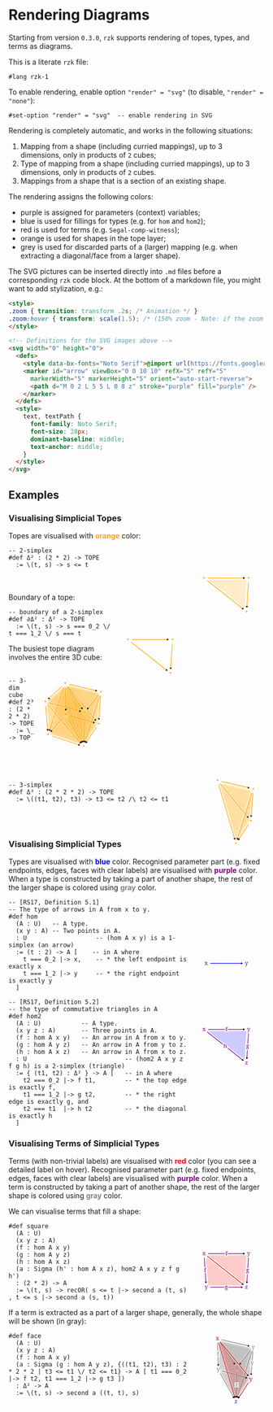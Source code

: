 # Rendering Diagrams

Starting from version `0.3.0`, `rzk` supports rendering of topes, types, and terms as diagrams.

This is a literate `rzk` file:

```rzk
#lang rzk-1
```

To enable rendering, enable option `"render" = "svg"` (to disable, `"render" = "none"`):

```rzk
#set-option "render" = "svg"  -- enable rendering in SVG
```

Rendering is completely automatic, and works in the following situations:

1. Mapping from a shape (including curried mappings), up to 3 dimensions, only in products of `2` cubes;
2. Type of mapping from a shape (including curried mappings), up to 3 dimensions, only in products of `2` cubes.
3. Mappings from a shape that is a section of an existing shape.

The rendering assigns the following colors:

- purple is assigned for parameters (context) variables;
- blue is used for fillings for types (e.g. for `hom` and `hom2`);
- red is used for terms (e.g. `Segal-comp-witness`);
- orange is used for shapes in the tope layer;
- grey is used for discarded parts of a (larger) mapping (e.g. when extracting a diagonal/face from a larger shape).

The SVG pictures can be inserted directly into `.md` files before a corresponding `rzk` code block. At the bottom of a markdown file, you might want to add stylization, e.g.:

```html
<style>
.zoom { transition: transform .2s; /* Animation */ }
.zoom:hover { transform: scale(1.5); /* (150% zoom - Note: if the zoom is too large, it will go outside of the viewport) */ }
</style>

<!-- Definitions for the SVG images above -->
<svg width="0" height="0">
  <defs>
    <style data-bx-fonts="Noto Serif">@import url(https://fonts.googleapis.com/css2?family=Noto+Serif&display=swap);</style>
    <marker id="arrow" viewBox="0 0 10 10" refX="5" refY="5"
      markerWidth="5" markerHeight="5" orient="auto-start-reverse">
      <path d="M 0 2 L 5 5 L 0 8 z" stroke="purple" fill="purple" />
    </marker>
  </defs>
  <style>
    text, textPath {
      font-family: Noto Serif;
      font-size: 28px;
      dominant-baseline: middle;
      text-anchor: middle;
    }
  </style>
</svg>
```

## Examples

### Visualising Simplicial Topes

Topes are visualised with <span style="color: orange">**orange**</span> color:

<svg class="zoom" style="float: right" viewBox="-175 -200 350 375" width="150" height="150">
  <path d="M -88.57160646618001 -39.70915201762215 L 98.4961027394271 -39.70915201762215 L 89.32046645922577 100.78557152253414 Z" style="fill: orange; opacity: 0.2"><title></title></path>
  <text x="33.08165424415762" y="7.122422495763279" fill="orange"></text>
  <polyline points="-90.03982894447489,-47.97354751998429 90.03982894447466,-47.97354751998429" stroke="orange" stroke-width="3" marker-end="url(#arrow)"><title></title></polyline>
  <text x="-1.1368683772161603e-13" y="-47.97354751998429" fill="orange" stroke="white" stroke-width="10" stroke-opacity=".8" paint-order="stroke"></text>
  <polyline points="-94.34447446980596,-35.57774791227483 83.54960825780415,104.91856291954896" stroke="orange" stroke-width="3" marker-end="url(#arrow)"><title></title></polyline>
  <text x="-5.3974331060009035" y="34.670407503637065" fill="orange" stroke="white" stroke-width="10" stroke-opacity=".8" paint-order="stroke"></text>
  <polyline points="108.73641627786131,-28.016064827507464 100.54837539908644,97.35687983478158" stroke="orange" stroke-width="3" marker-end="url(#arrow)"><title></title></polyline>
  <text x="104.64239583847387" y="34.67040750363706" fill="orange" stroke="white" stroke-width="10" stroke-opacity=".8" paint-order="stroke"></text>
  <text x="-110.03982894447489" y="-47.97354751998429" fill="orange">•</text>
  <text x="110.03982894447466" y="-47.97354751998429" fill="orange">•</text>
  <text x="99.24496273247308" y="117.31436252725841" fill="orange">•</text>
</svg>

```rzk
-- 2-simplex
#def Δ² : (2 * 2) -> TOPE
  := \(t, s) -> s <= t
```
<br><br>
Boundary of a tope:

<svg class="zoom" style="float: right" viewBox="-175 -200 350 375" width="150" height="150">
  <polyline points="-90.03982894447489,-47.97354751998429 90.03982894447466,-47.97354751998429" stroke="orange" stroke-width="3" marker-end="url(#arrow)"><title></title></polyline>
  <text x="-1.1368683772161603e-13" y="-47.97354751998429" fill="orange" stroke="white" stroke-width="10" stroke-opacity=".8" paint-order="stroke"></text>
  <polyline points="-94.34447446980596,-35.57774791227483 83.54960825780415,104.91856291954896" stroke="orange" stroke-width="3" marker-end="url(#arrow)"><title></title></polyline>
  <text x="-5.3974331060009035" y="34.670407503637065" fill="orange" stroke="white" stroke-width="10" stroke-opacity=".8" paint-order="stroke"></text>
  <polyline points="108.73641627786131,-28.016064827507464 100.54837539908644,97.35687983478158" stroke="orange" stroke-width="3" marker-end="url(#arrow)"><title></title></polyline>
  <text x="104.64239583847387" y="34.67040750363706" fill="orange" stroke="white" stroke-width="10" stroke-opacity=".8" paint-order="stroke"></text>
  <text x="-110.03982894447489" y="-47.97354751998429" fill="orange">•</text>
  <text x="110.03982894447466" y="-47.97354751998429" fill="orange">•</text>
  <text x="99.24496273247308" y="117.31436252725841" fill="orange">•</text>
</svg>

```rzk
-- boundary of a 2-simplex
#def ∂Δ² : Δ² -> TOPE
  := \(t, s) -> s === 0_2 \/ t === 1_2 \/ s === t
```

The busiest tope diagram involves the entire 3D cube:
<br><br>

<svg class="zoom" style="float: right" viewBox="-175 -200 350 375" width="150" height="150">
  <path d="M -52.83267088231261 -152.25055542320985 L -135.70842732224426 -75.65955496366993 L -124.339192801567 62.47582942420691 Z" style="fill: orange; opacity: 0.2"><title></title></path>
  <text x="-104.29343033537462" y="-55.14476032089095" fill="orange"></text>
  <path d="M -43.80286734010653 -157.76177111285438 L -126.67862378003815 -81.17077065331445 L 38.19727095814243 -36.72605298939448 Z" style="fill: orange; opacity: 0.2"><title></title></path>
  <text x="-44.094740054000745" y="-91.88619825185442" fill="orange"></text>
  <path d="M -44.06743589162086 -149.41152168372582 L -126.9431923315525 -72.82052122418592 L 33.43503703088448 113.57843673491905 Z" style="fill: orange; opacity: 0.2"><title></title></path>
  <text x="-45.858530397429625" y="-36.217868724330906" fill="orange"></text>
  <path d="M -47.77224779767111 -149.10239719544043 L -44.62081179869731 -18.992706863820583 L -119.2787697169255 65.62398765197631 Z" style="fill: orange; opacity: 0.2"><title></title></path>
  <text x="-70.55727643776464" y="-34.15703880242824" fill="orange"></text>
  <path d="M -35.351480284498585 -151.82038404642165 L -32.200044285524775 -21.71069371480182 L 104.29504552018004 16.700224334313994 Z" style="fill: orange; opacity: 0.2"><title></title></path>
  <text x="12.247840316718893" y="-52.276951142303155" fill="orange"></text>
  <path d="M -39.00701280697936 -146.2633634559564 L -35.85557680800556 -16.153673124336574 L 38.49546011552598 116.72659496268847 Z" style="fill: orange; opacity: 0.2"><title></title></path>
  <text x="-12.12237649981965" y="-15.23014720586817" fill="orange"></text>
  <path d="M -43.39865739040455 -141.28591083738013 L -114.90517930965893 73.44047401003661 L 34.10381553210079 121.70404758126475 Z" style="fill: orange; opacity: 0.2"><title></title></path>
  <text x="-41.400007055987565" y="17.952870251307075" fill="orange"></text>
  <path d="M -30.122639685828126 -160.23416546907617 L 119.56547399697303 -125.673869065307 L 51.87749861242084 -39.19844734561629 Z" style="fill: orange; opacity: 0.2"><title></title></path>
  <text x="47.10677764118858" y="-108.36882729333315" fill="orange"></text>
  <path d="M -26.73167571486168 -157.4409366304129 L 122.95643796793948 -122.88064022664372 L 112.91485008981695 11.079671750322774 Z" style="fill: orange; opacity: 0.2"><title></title></path>
  <text x="69.71320411429825" y="-89.74730170224461" fill="orange"></text>
  <path d="M -30.387208237342456 -151.88391603994765 L 119.30090544545868 -117.32361963617848 L 47.115264685162884 111.10604237869723 Z" style="fill: orange; opacity: 0.2"><title></title></path>
  <text x="45.3429872977597" y="-52.70049776580962" fill="orange"></text>
  <path d="M -34.36885384819847 -146.79712652702466 L 47.631284450050494 -25.761408403564776 L 43.13361907430687 116.19283189162023 Z" style="fill: orange; opacity: 0.2"><title></title></path>
  <text x="18.7986832253863" y="-18.788567679656406" fill="orange"></text>
  <path d="M -30.977889877232023 -144.00389768836138 L 108.66863592744662 24.516710692374282 L 46.524583045273324 118.98606073028348 Z" style="fill: orange; opacity: 0.2"><title></title></path>
  <text x="41.40510969849597" y="-0.16704208856786806" fill="orange"></text>
  <path d="M -131.14945832680274 -60.189557409631995 L -119.7802238061255 77.94582697824485 L 29.22877103563421 126.20940054947297 Z" style="fill: orange; opacity: 0.2"><title></title></path>
  <text x="-73.900303699098" y="47.98855670602861" fill="orange"></text>
  <path d="M -122.11965478459666 -65.70077309927652 L 42.75623995358392 -21.25605543535655 L 38.2585745778403 120.69818485982844 Z" style="fill: orange; opacity: 0.2"><title></title></path>
  <text x="-13.701613417724145" y="11.247118775065124" fill="orange"></text>
  <path d="M -40.06184280325582 -3.5227093097826554 L -114.719800721484 81.09398520601425 L 34.289194120275724 129.3575587772424 Z" style="fill: orange; opacity: 0.2"><title></title></path>
  <text x="-40.16414980148803" y="68.97627822449134" fill="orange"></text>
  <path d="M -27.641075290083286 -6.240696160763889 L 108.85401451562154 32.17022188835192 L 46.70996163344825 126.63957192626114 Z" style="fill: orange; opacity: 0.2"><title></title></path>
  <text x="42.640966952995505" y="50.85636588461639" fill="orange"></text>
  <path d="M 124.12444299241452 -110.20387151126906 L 56.436467607862326 -23.728449791578353 L 51.938802232118704 118.22579050360666 Z" style="fill: orange; opacity: 0.2"><title></title></path>
  <text x="77.49990427746518" y="-5.235510266413584" fill="orange"></text>
  <path d="M 127.51540696338097 -107.41064267260579 L 117.47381908525844 26.549669304360705 L 55.32976620308516 121.01901934226993 Z" style="fill: orange; opacity: 0.2"><title></title></path>
  <text x="100.10633075057486" y="13.386015324674949" fill="orange"></text>
  <polyline points="-58.43945016784754,-155.81263120710238 -126.56416054267538,-92.85405384067701" stroke="orange" stroke-width="3" marker-end="url(#arrow)"><title></title></polyline>
  <text x="-92.50180535526147" y="-124.3333425238897" fill="orange" stroke="white" stroke-width="10" stroke-opacity=".8" paint-order="stroke"></text>
  <polyline points="-43.267074867680414,-149.39273637737728 -40.528074150012564,-36.310784115013945" stroke="orange" stroke-width="3" marker-end="url(#arrow)"><title></title></polyline>
  <text x="-41.89757450884649" y="-92.85176024619561" fill="orange" stroke="white" stroke-width="10" stroke-opacity=".8" paint-order="stroke"></text>
  <polyline points="-50.07043243065267,-150.41137936513724 -121.55760825554407,64.25691124427178" stroke="orange" stroke-width="3" marker-end="url(#arrow)"><title></title></polyline>
  <text x="-85.81402034309838" y="-43.07723406043273" fill="orange" stroke="white" stroke-width="10" stroke-opacity=".8" paint-order="stroke"></text>
  <polyline points="-24.26401823142078,-164.88759497832305 112.86496060646587,-133.2269771938925" stroke="orange" stroke-width="3" marker-end="url(#arrow)"><title></title></polyline>
  <text x="44.30047118752255" y="-149.05728608610778" fill="orange" stroke="white" stroke-width="10" stroke-opacity=".8" paint-order="stroke"></text>
  <polyline points="-32.5336285617643,-152.82901930722872 41.50165871968916,-43.54976260652718" stroke="orange" stroke-width="3" marker-end="url(#arrow)"><title></title></polyline>
  <text x="4.484015078962429" y="-98.18939095687796" fill="orange" stroke="white" stroke-width="10" stroke-opacity=".8" paint-order="stroke"></text>
  <polyline points="-30.99018144517942,-153.98712182088258 107.7774910224333,13.472916680392292" stroke="orange" stroke-width="3" marker-end="url(#arrow)"><title></title></polyline>
  <text x="38.39365478862694" y="-70.25710257024514" fill="orange" stroke="white" stroke-width="10" stroke-opacity=".8" paint-order="stroke"></text>
  <polyline points="-38.0977970126922,-150.20257599443408 41.77445614033044,120.82878266324879" stroke="orange" stroke-width="3" marker-end="url(#arrow)"><title></title></polyline>
  <text x="1.8383295638191228" y="-14.686896665592649" fill="orange" stroke="white" stroke-width="10" stroke-opacity=".8" paint-order="stroke"></text>
  <polyline points="-139.6116973412595,-59.347211759053934 -129.5172332742686,63.29980300235307" stroke="orange" stroke-width="3" marker-end="url(#arrow)"><title></title></polyline>
  <text x="-134.56446530776404" y="1.9762956216495695" fill="orange" stroke="white" stroke-width="10" stroke-opacity=".8" paint-order="stroke"></text>
  <polyline points="-121.94155476392162,-74.07433139017691 33.40869499251513,-32.19739115941439" stroke="orange" stroke-width="3" marker-end="url(#arrow)"><title></title></polyline>
  <text x="-44.266429885703246" y="-53.135861274795644" fill="orange" stroke="white" stroke-width="10" stroke-opacity=".8" paint-order="stroke"></text>
  <polyline points="-128.20795281727402,-64.11913005169937 34.383722015580915,124.85239608467866" stroke="orange" stroke-width="3" marker-end="url(#arrow)"><title></title></polyline>
  <text x="-46.91211540084655" y="30.366633016489644" fill="orange" stroke="white" stroke-width="10" stroke-opacity=".8" paint-order="stroke"></text>
  <polyline points="-53.27583956202708,-1.3195542994022489 -114.64462936067106,68.23531009808956" stroke="orange" stroke-width="3" marker-end="url(#arrow)"><title></title></polyline>
  <text x="-83.96023446134907" y="33.45787789934366" fill="orange" stroke="white" stroke-width="10" stroke-opacity=".8" paint-order="stroke"></text>
  <polyline points="-20.79156680420789,-10.898903840409918 101.28644814496036,23.454922619472406" stroke="orange" stroke-width="3" marker-end="url(#arrow)"><title></title></polyline>
  <text x="40.247440670376236" y="6.278009389531244" fill="orange" stroke="white" stroke-width="10" stroke-opacity=".8" paint-order="stroke"></text>
  <polyline points="-30.27791262849616,1.1369377628701294 37.662143519633,122.55949282549733" stroke="orange" stroke-width="3" marker-end="url(#arrow)"><title></title></polyline>
  <text x="3.692115445568419" y="61.84821529418373" fill="orange" stroke="white" stroke-width="10" stroke-opacity=".8" paint-order="stroke"></text>
  <polyline points="-108.84983961892344,89.39514161516004 28.40117884155652,133.85034134473318" stroke="orange" stroke-width="3" marker-end="url(#arrow)"><title></title></polyline>
  <text x="-40.22433038868346" y="111.62274147994661" fill="orange" stroke="white" stroke-width="10" stroke-opacity=".8" paint-order="stroke"></text>
  <polyline points="120.02483210658693,-112.97862167098565 65.0468612075746,-42.74098800304182" stroke="orange" stroke-width="3" marker-end="url(#arrow)"><title></title></polyline>
  <text x="92.53584665708075" y="-77.85980483701374" fill="orange" stroke="white" stroke-width="10" stroke-opacity=".8" paint-order="stroke"></text>
  <polyline points="130.85730851717483,-108.78365343107289 122.0336642163157,8.928620530311047" stroke="orange" stroke-width="3" marker-end="url(#arrow)"><title></title></polyline>
  <text x="126.44548636674526" y="-49.92751645038092" fill="orange" stroke="white" stroke-width="10" stroke-opacity=".8" paint-order="stroke"></text>
  <polyline points="126.32588298339418,-109.65724468567551 53.454439300480715,120.94262359421863" stroke="orange" stroke-width="3" marker-end="url(#arrow)"><title></title></polyline>
  <text x="89.89016114193745" y="5.6426894542715615" fill="orange" stroke="white" stroke-width="10" stroke-opacity=".8" paint-order="stroke"></text>
  <polyline points="52.08603017426715,-7.001940857474867 48.06137989248752,120.02311002447766" stroke="orange" stroke-width="3" marker-end="url(#arrow)"><title></title></polyline>
  <text x="50.07370503337734" y="56.5105845835014" fill="orange" stroke="white" stroke-width="10" stroke-opacity=".8" paint-order="stroke"></text>
  <polyline points="109.5471837166916,45.58156379718138 58.419505769392075,123.30418214308702" stroke="orange" stroke-width="3" marker-end="url(#arrow)"><title></title></polyline>
  <text x="83.98334474304184" y="84.4428729701342" fill="orange" stroke="white" stroke-width="10" stroke-opacity=".8" paint-order="stroke"></text>
  <text x="-43.751360390595785" y="-169.386872205972" fill="orange">•</text>
  <text x="-141.25225031992713" y="-79.2798128418074" fill="orange">•</text>
  <text x="-40.04378862709719" y="-16.316648286419234" fill="orange">•</text>
  <text x="-127.87668029560095" y="83.23240408510654" fill="orange">•</text>
  <text x="132.35230276564087" y="-128.72769996624356" fill="orange">•</text>
  <text x="52.71939054852064" y="-26.9919097077839" fill="orange">•</text>
  <text x="120.53866996784966" y="28.87266706548172" fill="orange">•</text>
  <text x="47.42801951823403" y="140.0130788747867" fill="orange">•</text>
</svg>

```rzk
-- 3-dim cube
#def 2³ : (2 * 2 * 2) -> TOPE
  := \_ -> TOP
```
<br><br><br>
<svg class="zoom" style="float: right" viewBox="-175 -200 350 375" width="150" height="150">
  <path d="M -26.73167571486168 -157.4409366304129 L 122.95643796793948 -122.88064022664372 L 112.91485008981695 11.079671750322774 Z" style="fill: orange; opacity: 0.2"><title></title></path>
  <text x="69.71320411429825" y="-89.74730170224461" fill="orange"></text>
  <path d="M -30.387208237342456 -151.88391603994765 L 119.30090544545868 -117.32361963617848 L 47.115264685162884 111.10604237869723 Z" style="fill: orange; opacity: 0.2"><title></title></path>
  <text x="45.3429872977597" y="-52.70049776580962" fill="orange"></text>
  <path d="M -30.977889877232023 -144.00389768836138 L 108.66863592744662 24.516710692374282 L 46.524583045273324 118.98606073028348 Z" style="fill: orange; opacity: 0.2"><title></title></path>
  <text x="41.40510969849597" y="-0.16704208856786806" fill="orange"></text>
  <path d="M 127.51540696338097 -107.41064267260579 L 117.47381908525844 26.549669304360705 L 55.32976620308516 121.01901934226993 Z" style="fill: orange; opacity: 0.2"><title></title></path>
  <text x="100.10633075057486" y="13.386015324674949" fill="orange"></text>
  <polyline points="-24.26401823142078,-164.88759497832305 112.86496060646587,-133.2269771938925" stroke="orange" stroke-width="3" marker-end="url(#arrow)"><title></title></polyline>
  <text x="44.30047118752255" y="-149.05728608610778" fill="orange" stroke="white" stroke-width="10" stroke-opacity=".8" paint-order="stroke"></text>
  <polyline points="-30.99018144517942,-153.98712182088258 107.7774910224333,13.472916680392292" stroke="orange" stroke-width="3" marker-end="url(#arrow)"><title></title></polyline>
  <text x="38.39365478862694" y="-70.25710257024514" fill="orange" stroke="white" stroke-width="10" stroke-opacity=".8" paint-order="stroke"></text>
  <polyline points="-38.0977970126922,-150.20257599443408 41.77445614033044,120.82878266324879" stroke="orange" stroke-width="3" marker-end="url(#arrow)"><title></title></polyline>
  <text x="1.8383295638191228" y="-14.686896665592649" fill="orange" stroke="white" stroke-width="10" stroke-opacity=".8" paint-order="stroke"></text>
  <polyline points="130.85730851717483,-108.78365343107289 122.0336642163157,8.928620530311047" stroke="orange" stroke-width="3" marker-end="url(#arrow)"><title></title></polyline>
  <text x="126.44548636674526" y="-49.92751645038092" fill="orange" stroke="white" stroke-width="10" stroke-opacity=".8" paint-order="stroke"></text>
  <polyline points="126.32588298339418,-109.65724468567551 53.454439300480715,120.94262359421863" stroke="orange" stroke-width="3" marker-end="url(#arrow)"><title></title></polyline>
  <text x="89.89016114193745" y="5.6426894542715615" fill="orange" stroke="white" stroke-width="10" stroke-opacity=".8" paint-order="stroke"></text>
  <polyline points="109.5471837166916,45.58156379718138 58.419505769392075,123.30418214308702" stroke="orange" stroke-width="3" marker-end="url(#arrow)"><title></title></polyline>
  <text x="83.98334474304184" y="84.4428729701342" fill="orange" stroke="white" stroke-width="10" stroke-opacity=".8" paint-order="stroke"></text>
  <text x="-43.751360390595785" y="-169.386872205972" fill="orange">•</text>
  <text x="132.35230276564087" y="-128.72769996624356" fill="orange">•</text>
  <text x="120.53866996784966" y="28.87266706548172" fill="orange">•</text>
  <text x="47.42801951823403" y="140.0130788747867" fill="orange">•</text>
</svg>

```rzk
-- 3-simplex
#def Δ³ : (2 * 2 * 2) -> TOPE
  := \((t1, t2), t3) -> t3 <= t2 /\ t2 <= t1
```

<br><br>
### Visualising Simplicial Types

Types are visualised with <span style="color: blue">**blue**</span> color. Recognised parameter part (e.g. fixed endpoints, edges, faces with clear labels) are visualised with <span style="color: purple">**purple**</span> color. When a type is constructed by taking a part of another shape, the rest of the larger shape is colored using <span style="color: gray">**gray**</span> color.

<svg class="zoom" style="float: right" viewBox="-175 -200 350 375" width="150" height="150">
  <polyline points="-79.24496273247331,117.31436252725841 79.24496273247308,117.31436252725841" stroke="blue" stroke-width="3" marker-end="url(#arrow)"><title></title></polyline>
  <text x="-1.1368683772161603e-13" y="117.31436252725841" fill="blue" stroke="white" stroke-width="10" stroke-opacity=".8" paint-order="stroke"></text>
  <text x="-99.24496273247331" y="117.31436252725841" fill="purple">x</text>
  <text x="99.24496273247308" y="117.31436252725841" fill="purple">y</text>
</svg>

```rzk
-- [RS17, Definition 5.1]
-- The type of arrows in A from x to y.
#def hom
  (A : U)   -- A type.
  (x y : A) -- Two points in A.
  : U                   -- (hom A x y) is a 1-simplex (an arrow)
  := (t : 2) -> A [    -- in A where
    t === 0_2 |-> x,    -- * the left endpoint is exactly x
    t === 1_2 |-> y     -- * the right endpoint is exactly y
  ]
```

<svg class="zoom" style="float: right" viewBox="-175 -200 350 375" width="150" height="150">
  <path d="M -88.57160646618001 -39.70915201762215 L 98.4961027394271 -39.70915201762215 L 89.32046645922577 100.78557152253414 Z" style="fill: blue; opacity: 0.2"><title></title></path>
  <text x="33.08165424415762" y="7.122422495763279" fill="blue"></text>
  <polyline points="-90.03982894447489,-47.97354751998429 90.03982894447466,-47.97354751998429" stroke="purple" stroke-width="3" marker-end="url(#arrow)"><title>f</title></polyline>
  <text x="-1.1368683772161603e-13" y="-47.97354751998429" fill="purple" stroke="white" stroke-width="10" stroke-opacity=".8" paint-order="stroke">f</text>
  <polyline points="-94.34447446980596,-35.57774791227483 83.54960825780415,104.91856291954896" stroke="purple" stroke-width="3" marker-end="url(#arrow)"><title>h</title></polyline>
  <text x="-5.3974331060009035" y="34.670407503637065" fill="purple" stroke="white" stroke-width="10" stroke-opacity=".8" paint-order="stroke">h</text>
  <polyline points="108.73641627786131,-28.016064827507464 100.54837539908644,97.35687983478158" stroke="purple" stroke-width="3" marker-end="url(#arrow)"><title>g</title></polyline>
  <text x="104.64239583847387" y="34.67040750363706" fill="purple" stroke="white" stroke-width="10" stroke-opacity=".8" paint-order="stroke">g</text>
  <text x="-110.03982894447489" y="-47.97354751998429" fill="purple">x</text>
  <text x="110.03982894447466" y="-47.97354751998429" fill="purple">y</text>
  <text x="99.24496273247308" y="117.31436252725841" fill="purple">z</text>
</svg>

```rzk
-- [RS17, Definition 5.2]
-- the type of commutative triangles in A
#def hom2
  (A : U)           -- A type.
  (x y z : A)       -- Three points in A.
  (f : hom A x y)   -- An arrow in A from x to y.
  (g : hom A y z)   -- An arrow in A from y to z.
  (h : hom A x z)   -- An arrow in A from x to z.
  : U                           -- (hom2 A x y z f g h) is a 2-simplex (triangle)
  := { (t1, t2) : Δ² } -> A [   -- in A where
    t2 === 0_2 |-> f t1,        -- * the top edge is exactly f,
    t1 === 1_2 |-> g t2,        -- * the right edge is exactly g, and
    t2 === t1  |-> h t2         -- * the diagonal is exactly h
  ]
```

### Visualising Terms of Simplicial Types

Terms (with non-trivial labels) are visualised with <span style="color: red">**red**</span> color (you can see a detailed label on hover). Recognised parameter part (e.g. fixed endpoints, edges, faces with clear labels) are visualised with <span style="color: purple">**purple**</span> color. When a term is constructed by taking a part of another shape, the rest of the larger shape is colored using <span style="color: gray">**gray**</span> color.

We can visualise terms that fill a shape:

<svg class="zoom" style="float: right" viewBox="-175 -200 350 375" width="150" height="150">
  <path d="M -99.0358460500274 -31.444756515260025 L -89.86020976982607 109.04996702489628 L 78.85622687537837 109.04996702489628 Z" style="fill: red; opacity: 0.2"><title>second a (second x₂, first x₂)</title></path>
  <text x="-36.6799429814917" y="62.21839251151084" fill="red"></text>
  <path d="M -88.57160646618001 -39.70915201762215 L 98.4961027394271 -39.70915201762215 L 89.32046645922577 100.78557152253414 Z" style="fill: red; opacity: 0.2"><title>second a (first x₂, second x₂)</title></path>
  <text x="33.08165424415762" y="7.122422495763279" fill="red"></text>
  <polyline points="-108.73641627786154,-28.016064827507464 -100.54837539908667,97.35687983478158" stroke="purple" stroke-width="3" marker-end="url(#arrow)"><title>f</title></polyline>
  <text x="-104.6423958384741" y="34.67040750363706" fill="purple" stroke="white" stroke-width="10" stroke-opacity=".8" paint-order="stroke">f</text>
  <polyline points="-90.03982894447489,-47.97354751998429 90.03982894447466,-47.97354751998429" stroke="purple" stroke-width="3" marker-end="url(#arrow)"><title>f</title></polyline>
  <text x="-1.1368683772161603e-13" y="-47.97354751998429" fill="purple" stroke="white" stroke-width="10" stroke-opacity=".8" paint-order="stroke">f</text>
  <polyline points="-94.34447446980596,-35.57774791227483 83.54960825780415,104.91856291954896" stroke="red" stroke-width="3" marker-end="url(#arrow)"><title>first a (second (first x₂, second x₂))</title></polyline>
  <text x="-5.3974331060009035" y="34.670407503637065" fill="red" stroke="white" stroke-width="10" stroke-opacity=".8" paint-order="stroke"></text>
  <polyline points="-79.24496273247331,117.31436252725841 79.24496273247308,117.31436252725841" stroke="purple" stroke-width="3" marker-end="url(#arrow)"><title>g</title></polyline>
  <text x="-1.1368683772161603e-13" y="117.31436252725841" fill="purple" stroke="white" stroke-width="10" stroke-opacity=".8" paint-order="stroke">g</text>
  <polyline points="108.73641627786131,-28.016064827507464 100.54837539908644,97.35687983478158" stroke="purple" stroke-width="3" marker-end="url(#arrow)"><title>g</title></polyline>
  <text x="104.64239583847387" y="34.67040750363706" fill="purple" stroke="white" stroke-width="10" stroke-opacity=".8" paint-order="stroke">g</text>
  <text x="-110.03982894447489" y="-47.97354751998429" fill="purple">x</text>
  <text x="-99.24496273247331" y="117.31436252725841" fill="purple">y</text>
  <text x="110.03982894447466" y="-47.97354751998429" fill="purple">y</text>
  <text x="99.24496273247308" y="117.31436252725841" fill="purple">z</text>
</svg>

```rzk
#def square
  (A : U)
  (x y z : A)
  (f : hom A x y)
  (g : hom A y z)
  (h : hom A x z)
  (a : Sigma (h' : hom A x z), hom2 A x y z f g h')
  : (2 * 2) -> A
  := \(t, s) -> recOR( s <= t |-> second a (t, s) , t <= s |-> second a (s, t))
```

If a term is extracted as a part of a larger shape, generally, the whole shape will be shown (in gray):

<svg class="zoom" style="float: right" viewBox="-175 -200 350 375" width="150" height="150">
  <path d="M -35.351480284498585 -151.82038404642165 L -32.200044285524775 -21.71069371480182 L 104.29504552018004 16.700224334313994 Z" style="fill: gray; opacity: 0.2"><title>second a x₂</title></path>
  <text x="12.247840316718893" y="-52.276951142303155" fill="gray"></text>
  <path d="M -39.00701280697936 -146.2633634559564 L -35.85557680800556 -16.153673124336574 L 38.49546011552598 116.72659496268847 Z" style="fill: gray; opacity: 0.2"><title>second a x₂</title></path>
  <text x="-12.12237649981965" y="-15.23014720586817" fill="gray"></text>
  <path d="M -30.122639685828126 -160.23416546907617 L 119.56547399697303 -125.673869065307 L 51.87749861242084 -39.19844734561629 Z" style="fill: gray; opacity: 0.2"><title>second a x₂</title></path>
  <text x="47.10677764118858" y="-108.36882729333315" fill="gray"></text>
  <path d="M -26.73167571486168 -157.4409366304129 L 122.95643796793948 -122.88064022664372 L 112.91485008981695 11.079671750322774 Z" style="fill: gray; opacity: 0.2"><title>second a x₂</title></path>
  <text x="69.71320411429825" y="-89.74730170224461" fill="gray"></text>
  <path d="M -30.387208237342456 -151.88391603994765 L 119.30090544545868 -117.32361963617848 L 47.115264685162884 111.10604237869723 Z" style="fill: gray; opacity: 0.2"><title>second a x₂</title></path>
  <text x="45.3429872977597" y="-52.70049776580962" fill="gray"></text>
  <path d="M -34.36885384819847 -146.79712652702466 L 47.631284450050494 -25.761408403564776 L 43.13361907430687 116.19283189162023 Z" style="fill: gray; opacity: 0.2"><title>second a x₂</title></path>
  <text x="18.7986832253863" y="-18.788567679656406" fill="gray"></text>
  <path d="M -30.977889877232023 -144.00389768836138 L 108.66863592744662 24.516710692374282 L 46.524583045273324 118.98606073028348 Z" style="fill: red; opacity: 0.2"><title>second a x₂</title></path>
  <text x="41.40510969849597" y="-0.16704208856786806" fill="red"></text>
  <path d="M -27.641075290083286 -6.240696160763889 L 108.85401451562154 32.17022188835192 L 46.70996163344825 126.63957192626114 Z" style="fill: gray; opacity: 0.2"><title>second a x₂</title></path>
  <text x="42.640966952995505" y="50.85636588461639" fill="gray"></text>
  <path d="M 124.12444299241452 -110.20387151126906 L 56.436467607862326 -23.728449791578353 L 51.938802232118704 118.22579050360666 Z" style="fill: gray; opacity: 0.2"><title>first a (second x₂)</title></path>
  <text x="77.49990427746518" y="-5.235510266413584" fill="gray"></text>
  <path d="M 127.51540696338097 -107.41064267260579 L 117.47381908525844 26.549669304360705 L 55.32976620308516 121.01901934226993 Z" style="fill: gray; opacity: 0.2"><title>first a (second x₂)</title></path>
  <text x="100.10633075057486" y="13.386015324674949" fill="gray"></text>
  <polyline points="-43.267074867680414,-149.39273637737728 -40.528074150012564,-36.310784115013945" stroke="gray" stroke-width="3" marker-end="url(#arrow)"><title>f</title></polyline>
  <text x="-41.89757450884649" y="-92.85176024619561" fill="gray" stroke="white" stroke-width="10" stroke-opacity=".8" paint-order="stroke">f</text>
  <polyline points="-24.26401823142078,-164.88759497832305 112.86496060646587,-133.2269771938925" stroke="gray" stroke-width="3" marker-end="url(#arrow)"><title>second a x₂</title></polyline>
  <text x="44.30047118752255" y="-149.05728608610778" fill="gray" stroke="white" stroke-width="10" stroke-opacity=".8" paint-order="stroke"></text>
  <polyline points="-32.5336285617643,-152.82901930722872 41.50165871968916,-43.54976260652718" stroke="gray" stroke-width="3" marker-end="url(#arrow)"><title>second a x₂</title></polyline>
  <text x="4.484015078962429" y="-98.18939095687796" fill="gray" stroke="white" stroke-width="10" stroke-opacity=".8" paint-order="stroke"></text>
  <polyline points="-30.99018144517942,-153.98712182088258 107.7774910224333,13.472916680392292" stroke="red" stroke-width="3" marker-end="url(#arrow)"><title>second a x₂</title></polyline>
  <text x="38.39365478862694" y="-70.25710257024514" fill="red" stroke="white" stroke-width="10" stroke-opacity=".8" paint-order="stroke"></text>
  <polyline points="-38.0977970126922,-150.20257599443408 41.77445614033044,120.82878266324879" stroke="red" stroke-width="3" marker-end="url(#arrow)"><title>second a x₂</title></polyline>
  <text x="1.8383295638191228" y="-14.686896665592649" fill="red" stroke="white" stroke-width="10" stroke-opacity=".8" paint-order="stroke"></text>
  <polyline points="-20.79156680420789,-10.898903840409918 101.28644814496036,23.454922619472406" stroke="gray" stroke-width="3" marker-end="url(#arrow)"><title>second a x₂</title></polyline>
  <text x="40.247440670376236" y="6.278009389531244" fill="gray" stroke="white" stroke-width="10" stroke-opacity=".8" paint-order="stroke"></text>
  <polyline points="-30.27791262849616,1.1369377628701294 37.662143519633,122.55949282549733" stroke="gray" stroke-width="3" marker-end="url(#arrow)"><title>second a x₂</title></polyline>
  <text x="3.692115445568419" y="61.84821529418373" fill="gray" stroke="white" stroke-width="10" stroke-opacity=".8" paint-order="stroke"></text>
  <polyline points="120.02483210658693,-112.97862167098565 65.0468612075746,-42.74098800304182" stroke="gray" stroke-width="3" marker-end="url(#arrow)"><title>first a (second x₂)</title></polyline>
  <text x="92.53584665708075" y="-77.85980483701374" fill="gray" stroke="white" stroke-width="10" stroke-opacity=".8" paint-order="stroke"></text>
  <polyline points="130.85730851717483,-108.78365343107289 122.0336642163157,8.928620530311047" stroke="gray" stroke-width="3" marker-end="url(#arrow)"><title>y</title></polyline>
  <text x="126.44548636674526" y="-49.92751645038092" fill="gray" stroke="white" stroke-width="10" stroke-opacity=".8" paint-order="stroke">y</text>
  <polyline points="126.32588298339418,-109.65724468567551 53.454439300480715,120.94262359421863" stroke="gray" stroke-width="3" marker-end="url(#arrow)"><title>first a (second x₂)</title></polyline>
  <text x="89.89016114193745" y="5.6426894542715615" fill="gray" stroke="white" stroke-width="10" stroke-opacity=".8" paint-order="stroke"></text>
  <polyline points="52.08603017426715,-7.001940857474867 48.06137989248752,120.02311002447766" stroke="gray" stroke-width="3" marker-end="url(#arrow)"><title>z</title></polyline>
  <text x="50.07370503337734" y="56.5105845835014" fill="gray" stroke="white" stroke-width="10" stroke-opacity=".8" paint-order="stroke">z</text>
  <polyline points="109.5471837166916,45.58156379718138 58.419505769392075,123.30418214308702" stroke="red" stroke-width="3" marker-end="url(#arrow)"><title>first a (second x₂)</title></polyline>
  <text x="83.98334474304184" y="84.4428729701342" fill="red" stroke="white" stroke-width="10" stroke-opacity=".8" paint-order="stroke"></text>
  <text x="-43.751360390595785" y="-169.386872205972" fill="purple">x</text>
  <text x="-40.04378862709719" y="-16.316648286419234" fill="gray">y</text>
  <text x="132.35230276564087" y="-128.72769996624356" fill="gray">y</text>
  <text x="52.71939054852064" y="-26.9919097077839" fill="gray">z</text>
  <text x="120.53866996784966" y="28.87266706548172" fill="purple">y</text>
  <text x="47.42801951823403" y="140.0130788747867" fill="purple">z</text>
</svg>

```rzk
#def face
  (A : U)
  (x y z : A)
  (f : hom A x y)
  (a : Sigma (g : hom A y z), {((t1, t2), t3) : 2 * 2 * 2 | t3 <= t1 \/ t2 <= t1} -> A [ t1 === 0_2 |-> f t2, t1 === 1_2 |-> g t3 ])
  : Δ² -> A
  := \(t, s) -> second a ((t, t), s)
```

<!-- Style for the SVG images above -->
<style>
.zoom { transition: transform .2s; /* Animation */ }
.zoom:hover { transform: scale(1.5); /* (150% zoom - Note: if the zoom is too large, it will go outside of the viewport) */ }
</style>

<!-- Definitions for the SVG images above -->
<svg width="0" height="0">
  <defs>
    <style data-bx-fonts="Noto Serif">@import url(https://fonts.googleapis.com/css2?family=Noto+Serif&display=swap);</style>
    <marker id="arrow" viewBox="0 0 10 10" refX="5" refY="5"
      markerWidth="5" markerHeight="5" orient="auto-start-reverse">
      <path d="M 0 2 L 5 5 L 0 8 z" stroke="black" fill="black" />
    </marker>
  </defs>
  <style>
    text, textPath {
      font-family: Noto Serif;
      font-size: 28px;
      dominant-baseline: middle;
      text-anchor: middle;
    }
  </style>
</svg>
